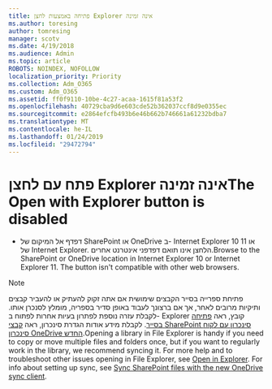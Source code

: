 ```yaml
---
title: פתיחה באמצעות לחצן Explorer אינה זמינה
ms.author: toresing
author: tomresing
manager: scotv
ms.date: 4/19/2018
ms.audience: Admin
ms.topic: article
ROBOTS: NOINDEX, NOFOLLOW
localization_priority: Priority
ms.collection: Adm_O365
ms.custom: Adm_O365
ms.assetid: ff0f9110-10be-4c27-acaa-1615f81a53f2
ms.openlocfilehash: 40729cba9d6e603cde52b362037ccf8d9e0355ec
ms.sourcegitcommit: e2864efcfb493b6e46b662b746661a61232bdba7
ms.translationtype: MT
ms.contentlocale: he-IL
ms.lasthandoff: 01/24/2019
ms.locfileid: "29472794"
---
```

# <a name="the-open-with-explorer-button-is-disabled"></a><span data-ttu-id="07483-102">פתח עם לחצן Explorer אינה זמינה</span><span class="sxs-lookup"><span data-stu-id="07483-102">The Open with Explorer button is disabled</span></span>

- <span data-ttu-id="07483-p101">דפדף אל המיקום של SharePoint או OneDrive ב- Internet Explorer 10 או 11 של Internet Explorer. הלחצן אינו תואם דפדפני אינטרנט אחרים.</span><span class="sxs-lookup"><span data-stu-id="07483-p101">Browse to the SharePoint or OneDrive location in Internet Explorer 10 or Internet Explorer 11. The button isn't compatible with other web browsers.</span></span>
    
> [!NOTE]
> <span data-ttu-id="07483-p102">פתיחת ספרייה בסייר הקבצים שימושית אם אתה זקוק להעתיק או להעביר קבצים ותיקיות מרובים לאחר, אך אם ברצונך לעבוד באופן סדיר בספריה, מומלץ לסנכרן אותו. לקבלת עזרה נוספת לפתרון בעיות אחרות לפתוח ב- Explorer קובץ, ראה [פתיחה בסייר](https://go.microsoft.com/fwlink/?linkid=871665). לקבלת מידע אודות הגדרת סינכרון, ראה [קבצי SharePoint סינכרון עם לקוח סינכרון OneDrive החדש](https://go.microsoft.com/fwlink/?linkid=871666).</span><span class="sxs-lookup"><span data-stu-id="07483-p102">Opening a library in File Explorer is handy if you need to copy or move multiple files and folders once, but if you want to regularly work in the library, we recommend syncing it. For more help and to troubleshoot other issues opening in File Explorer, see [Open in Explorer](https://go.microsoft.com/fwlink/?linkid=871665). For info about setting up sync, see [Sync SharePoint files with the new OneDrive sync client](https://go.microsoft.com/fwlink/?linkid=871666).</span></span> 
  

